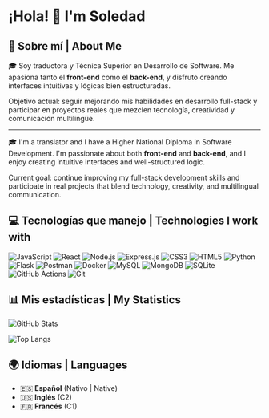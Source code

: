 # ¡Hola! 👋 I'm Soledad

## 🧠 Sobre mí | About Me

🎓 Soy traductora y Técnica Superior en Desarrollo de Software. Me apasiona tanto el **front-end** como el **back-end**, y disfruto creando interfaces intuitivas y lógicas bien estructuradas.

Objetivo actual: seguir mejorando mis habilidades en desarrollo full-stack y participar en proyectos reales que mezclen tecnología, creatividad y comunicación multilingüe.

---

🎓 I'm a translator and I have a Higher National Diploma in Software Development. I'm passionate about both **front-end** and **back-end**, and I enjoy creating intuitive interfaces and well-structured logic.

Current goal: continue improving my full-stack development skills and participate in real projects that blend technology, creativity, and multilingual communication.

## 💻 Tecnologías que manejo | Technologies I work with

![JavaScript](https://img.shields.io/badge/-JavaScript-F7DF1E?style=flat-square&logo=javascript&logoColor=black)
![React](https://img.shields.io/badge/-React-61DAFB?style=flat-square&logo=react&logoColor=black)
![Node.js](https://img.shields.io/badge/-Node.js-339933?style=flat-square&logo=node.js&logoColor=white)
![Express.js](https://img.shields.io/badge/-Express.js-000000?style=flat-square&logo=express&logoColor=white)
![CSS3](https://img.shields.io/badge/-CSS3-1572B6?style=flat-square&logo=css3&logoColor=white)
![HTML5](https://img.shields.io/badge/-HTML5-E34F26?style=flat-square&logo=html5&logoColor=white)
![Python](https://img.shields.io/badge/-Python-3776AB?style=flat-square&logo=python&logoColor=white)
![Flask](https://img.shields.io/badge/-Flask-000000?style=flat-square&logo=flask&logoColor=white)
![Postman](https://img.shields.io/badge/-Postman-FF6C37?style=flat-square&logo=postman&logoColor=white)
![Docker](https://img.shields.io/badge/-Docker-2496ED?style=flat-square&logo=docker&logoColor=white)
![MySQL](https://img.shields.io/badge/-MySQL-4479A1?style=flat-square&logo=mysql&logoColor=white)
![MongoDB](https://img.shields.io/badge/-MongoDB-47A248?style=flat-square&logo=mongodb&logoColor=white)
![SQLite](https://img.shields.io/badge/-SQLite-003B57?style=flat-square&logo=sqlite&logoColor=white)
![GitHub Actions](https://img.shields.io/badge/-GitHub%20Actions-2088FF?style=flat-square&logo=github-actions&logoColor=white)
![Git](https://img.shields.io/badge/-Git-F05032?style=flat-square&logo=git&logoColor=white)


## 📊 Mis estadísticas | My Statistics

![GitHub Stats](https://github-readme-stats.vercel.app/api?username=LadyFantasy&count_private=true&show_icons=true&include_all_commits=true&theme=radical&hide_border=true&bg_color=0D1117&title_color=58A6FF&text_color=8B949E&icon_color=58A6FF)


![Top Langs](https://github-readme-stats.vercel.app/api/top-langs/?username=LadyFantasy&layout=compact&count_private=true&theme=radical&hide_border=true&bg_color=0D1117&title_color=58A6FF&text_color=8B949E&langs_count=8&exclude_repo=TPI_DEVOPS,ProyectoPPVI,PFO1_prog-redes,ProgSobreRedes_PFO2,Find-close-meteorites,tests)

## 🌍 Idiomas | Languages

- 🇪🇸 **Español** (Nativo | Native)
- 🇺🇸 **Inglés** (C2)
- 🇫🇷 **Francés** (C1)

